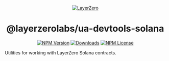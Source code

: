 <p align="center">
  <a href="https://layerzero.network">
    <img alt="LayerZero" style="max-width: 500px" src="https://d3a2dpnnrypp5h.cloudfront.net/bridge-app/lz.png"/>
  </a>
</p>

<h1 align="center">@layerzerolabs/ua-devtools-solana</h1>

<!-- The badges section -->
<p align="center">
  <!-- Shields.io NPM published package version -->
  <a href="https://www.npmjs.com/package/@layerzerolabs/ua-devtools-solana"><img alt="NPM Version" src="https://img.shields.io/npm/v/@layerzerolabs/ua-devtools-solana"/></a>
  <!-- Shields.io NPM downloads -->
  <a href="https://www.npmjs.com/package/@layerzerolabs/ua-devtools-solana"><img alt="Downloads" src="https://img.shields.io/npm/dm/@layerzerolabs/ua-devtools-solana"/></a>
  <!-- Shields.io license badge -->
  <a href="https://www.npmjs.com/package/@layerzerolabs/ua-devtools-solana"><img alt="NPM License" src="https://img.shields.io/npm/l/@layerzerolabs/ua-devtools-solana"/></a>
</p>

Utilities for working with LayerZero Solana contracts.

